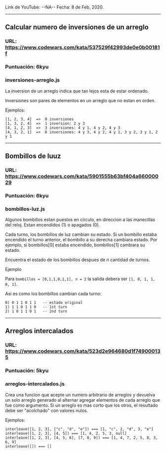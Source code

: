 Link de YouTube: --NA--
Fecha: 8 de Feb, 2020.

---

## Calcular numero de inversiones de un arreglo

### URL: https://www.codewars.com/kata/537529f42993de0e0b00181f

### Puntuación: 6kyu

### inversiones-arreglo.js

La inversion de un arreglo indica que tan lejos esta de estar ordenado.

Inversiones son pares de elementos en un arreglo que no estan en orden.

Ejemplos:

```
[1, 2, 3, 4]  =>  0 inversiones
[1, 3, 2, 4]  =>  1 inversion: 2 y 3
[4, 1, 2, 3]  =>  3 inversiones: 4 y 1, 4 y 2, 4 y 3
[4, 3, 2, 1]  =>  6 inversiones: 4 y 3, 4 y 2, 4 y 1, 3 y 2, 3 y 1, 2 y 1
```

---

## Bombillos de luuz

### URL: https://www.codewars.com/kata/5901555b63bf404a66000029

### Puntuación: 6kyu

### bombillos-luz.js

Algunos bombillos estan puestos en circulo, en direccion a las manecillas del reloj. Estan encendidos (1) o apagados (0).

Cada turno, los bombillos de luz cambian su estado. Si un bombillo estaba encendido el turno anterior, el bombillo a su derecha cambiara estado. Por ejemplo, si bombillos[0] estaba encendido, bombillos[1] cambiara su estado.

Encuentra el estado de los bombillos despues de n cantidad de turnos.

Ejemplo

Para `bombillos = [0,1,1,0,1,1], n = 2` la salida debera ser `[1, 0, 1, 1, 0, 1]`.

Asi es como los bombillos cambian cada turno:

```
0) 0 1 1 0 1 1   -- estado original
1) 1 1 0 1 1 0   -- 1st turn
2) 1 0 1 1 0 1   -- 2nd turn
```

---

## Arreglos intercalados

### URL: https://www.codewars.com/kata/523d2e964680d1f749000135

### Puntuación: 5kyu

### arreglos-intercalados.js

Crea una funcion que acepte un numero arbitrario de arreglos y devuelva un solo arreglo generado al alternar agregar elementos de cada arreglo que fue como argumento. Si un arreglo es mas corto que los otros, el resultado debe ser "acolchado" con valores nulos.

Ejemplos:

```
interleave([1, 2, 3], ["c", "d", "e"]) === [1, "c", 2, "d", 3, "e"]
interleave([1, 2, 3], [4, 5]) === [1, 4, 2, 5, 3, null]
interleave([1, 2, 3], [4, 5, 6], [7, 8, 9]) === [1, 4, 7, 2, 5, 8, 3, 6, 9]
interleave([]) === []
```